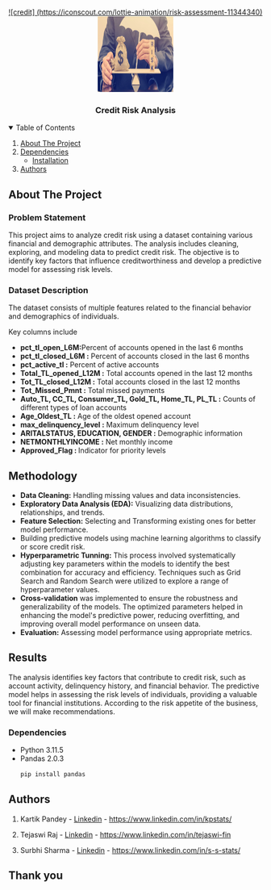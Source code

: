 <!-- PROJECT LOGO -->
<br />
<p align="center">
  <a href="https://github.com/kp-stats/Credit-Risk-ML-Project/">
    ![credit] (https://iconscout.com/lottie-animation/risk-assessment-11344340)
    <img src="cred_risk.png" alt="Logo" width="150" height="150">
  </a>

  <h3 align="center">Credit Risk Analysis</h3>

  <p align="center">
    
<!-- TABLE OF CONTENTS -->
<details open="open">
  <summary>Table of Contents</summary>
  <ol>
    <li>
      <a href="#about-the-project">About The Project</a>
    </li>
    <li>
      <a href="#dependencies">Dependencies</a>
      <ul>
        <li><a href="#installation">Installation</a></li>
      </ul>
    </li>
    <li><a href="#authors">Authors</a></li>
  </ol>
</details>

<!-- ABOUT THE PROJECT -->
## About The Project
<h3> Problem Statement</h3> 
<p>
This project aims to analyze credit risk using a dataset containing various financial and demographic attributes. The analysis includes cleaning, exploring, and modeling data to predict credit risk. The objective is to identify key factors that influence creditworthiness and develop a predictive model for assessing risk levels.</p>

<p><h3>Dataset Description</h4>
The dataset consists of multiple features related to the financial behavior and demographics of individuals.
<p>Key columns include</p>
<ul><li><b>pct_tl_open_L6M:</b>Percent of accounts opened in the last 6 months</li>
<li><b>pct_tl_closed_L6M :</b> Percent of accounts closed in the last 6 months</li>
<li><b>pct_active_tl :</b> Percent of active accounts</li>
<li> <b>Total_TL_opened_L12M :</b> Total accounts opened in the last 12 months</li>
<li><b>Tot_TL_closed_L12M :</b> Total accounts closed in the last 12 months</li>
<li><b>Tot_Missed_Pmnt :</b> Total missed payments</li>
<li><b>Auto_TL, CC_TL, Consumer_TL, Gold_TL, Home_TL, PL_TL :</b> Counts of different types of loan accounts</li>
<li><b>Age_Oldest_TL :</b> Age of the oldest opened account</li>
<li><b>max_delinquency_level :</b> Maximum delinquency level</li>
<li><b>ARITALSTATUS, EDUCATION, GENDER :</b> Demographic information</li>
<li><b>NETMONTHLYINCOME :</b> Net monthly income</li>
<li><b>Approved_Flag : </b>Indicator for priority levels</li></ul>
</p>

## Methodology

<ul>
<li><b>Data Cleaning:</b> Handling missing values and data inconsistencies.</li>
<li><b>Exploratory Data Analysis (EDA):</b> Visualizing data distributions, relationships, and trends.</li>
<li><b>Feature Selection:</b> Selecting and Transforming existing ones for better model performance.</li>
<li>Building predictive models using machine learning algorithms to classify or score credit risk.</li>
<li><b>Hyperparametric Tunning:</b> This process involved systematically adjusting key parameters within the models to identify the best combination for accuracy and efficiency. Techniques such as Grid Search and Random Search were utilized to explore a range of hyperparameter values.</li>
<li><b>Cross-validation</b> was implemented to ensure the robustness and generalizability of the models. The optimized parameters helped in enhancing the model's predictive power, reducing overfitting, and improving overall model performance on unseen data.</li>
<li><b>Evaluation:</b> Assessing model performance using appropriate metrics.</li></ul>

## Results
<p>The analysis identifies key factors that contribute to credit risk, such as account activity, delinquency history, and financial behavior. The predictive model helps in assessing the risk levels of individuals, providing a valuable tool for financial institutions. According to the risk appetite of the business, we will make recommendations.</p>

### Dependencies
* Python 3.11.5
* Pandas 2.0.3
  ```sh
  pip install pandas
  ```
<!-- Authors -->
## Authors

1) Kartik Pandey - [Linkedin](https://www.linkedin.com/in/kpstats/) - https://www.linkedin.com/in/kpstats/

2) Tejaswi Raj - [Linkedin](https://www.linkedin.com/in/tejaswi-fin) - https://www.linkedin.com/in/tejaswi-fin

3) Surbhi Sharma - [Linkedin](https://www.linkedin.com/in/s-s-stats/) - https://www.linkedin.com/in/s-s-stats/

## Thank you

